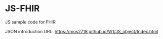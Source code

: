 # JS-FHIR
JS sample code for FHIR 

JSON introduction URL:
https://mos2718.github.io/W1/JS_object/Index.html
